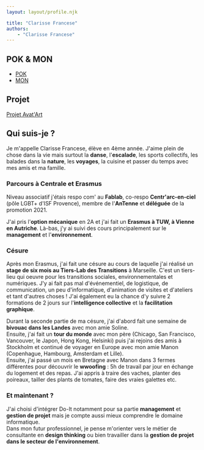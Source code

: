 ```yaml
---
layout: layout/profile.njk

title: "Clarisse Francese"
authors:
    - "Clarisse Francese"
---
```


## POK & MON

- [POK](./pok)
- [MON](./mon)

## Projet

[Projet Avat'Art](../../../projets/2024-2025/Avat'Art/)

## Qui suis-je ?

Je m'appelle Clarisse Francese, élève en 4ème année. J'aime plein de chose dans la vie mais surtout la **danse**, l'**escalade**, les sports collectifs, les balades dans la **nature**, les **voyages**, la cuisine et passer du temps avec mes amis et ma famille.

### Parcours à Centrale et Erasmus

Niveau associatif j'étais respo com' au **Fablab**, co-respo **Centr'arc-en-ciel** (pôle LGBT+ d'ISF Provence), membre de l'**AnTenne** et **déléguée** de la promotion 2021.

J'ai pris l'**option mécanique** en 2A et j'ai fait un **Erasmus à TUW, à Vienne en Autriche**. Là-bas, j'y ai suivi des cours principalement sur le **management** et l'**environnement**.

### Césure

Après mon Erasmus, j'ai fait une césure au cours de laquelle j'ai réalisé un **stage de six mois au Tiers-Lab des Transitions** à Marseille. C'est un tiers-lieu qui oeuvre pour les transitions sociales, environnementales et numériques. J'y ai fait pas mal d'événementiel, de logistique, de communication, un peu d'informatique, d'animation de visites et d'ateliers et tant d'autres choses ! J'ai également eu la chance d'y suivre 2 formations de 2 jours sur l'**intelligence collective** et la **facilitation graphique**.

Durant la seconde partie de ma césure, j'ai d'abord fait une semaine de **bivouac dans les Landes** avec mon amie Soline.  
Ensuite, j'ai fait un **tour du monde** avec mon père (Chicago, San Francisco, Vancouver, le Japon, Hong Kong, Helsinki) puis j'ai rejoins des amis à Stockholm et continué de voyager en Europe avec mon amie Manon (Copenhague, Hambourg, Amsterdam et Lille).  
Ensuite, j'ai passé un mois en Bretagne avec Manon dans 3 fermes différentes pour découvrir le **wwoofing** : 5h de travail par jour en échange du logement et des repas. J'ai appris à traire des vaches, planter des poireaux, tailler des plants de tomates, faire des vraies galettes etc.

### Et maintenant ?

J'ai choisi d'intégrer Do-It notamment pour sa partie **management** et **gestion de projet** mais je compte aussi mieux comprendre le domaine informatique.  
Dans mon futur professionnel, je pense m'orienter vers le métier de consultante en **design thinking** ou bien travailler dans la **gestion de projet dans le secteur de l'environnement**.